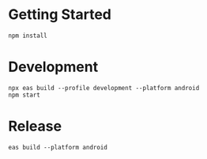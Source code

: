 # Getting Started

```
npm install
```

# Development
```
npx eas build --profile development --platform android
npm start
```

# Release
```
eas build --platform android
```
